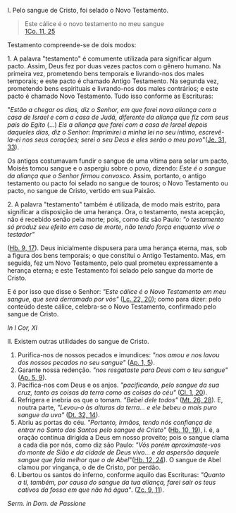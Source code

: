 
I.  Pelo sangue de Cristo, foi selado o Novo Testamento. 

> Este cálice é o novo testamento no meu sangue  
[1Co. 11, 25](https://vulgata.online/bible/1Co.11?ed=MS&vfn=MS.1Co.11.25:vs)

Testamento compreende-se de dois modos:

1\. A palavra "testamento" é comumente utilizada para significar algum pacto. Assim, Deus fez por duas vezes pactos com o gênero humano. Na primeira vez, prometendo bens temporais e livrando-nos dos males temporais; e este pacto é chamado Antigo Testamento. Na segunda vez, prometendo bens espirituais e livrando-nos dos males contrários; e este pacto é chamado Novo Testamento. Tudo isso conforme as Escrituras:

"*Estão a chegar os dias, diz o Senhor, em que farei nova aliança com a casa de Israel e com a casa de Judá, diferente da aliança que fiz com seus pais do Egito* (...) *Eis a aliança que farei com a casa de Israel depois daqueles dias, diz o Senhor: Imprimirei a minha lei no seu íntimo, escrevê-la-ei nos seus corações; serei o seu Deus e eles serão o meu povo*"([Je. 31, 33](https://vulgata.online/bible/Je.31?ed=MS&vfn=MS.Je.31.33:vs)).

Os antigos costumavam fundir o sangue de uma vítima para selar um pacto, Moisés tomou sangue e o aspergiu sobre o povo, dizendo: *Este é o sangue da aliança que o Senhor firmou convosco*. Assim, portanto, o antigo testamento ou pacto foi selado no sangue de touros; o Novo Testamento ou pacto, no sangue de Cristo, vertido em sua Paixão.

2\. A palavra "testamento" também é utilizada, de modo mais estrito, para significar a disposição de uma herança. Ora, o testamento, nesta acepção, não é recebido senão pela morte; pois, como diz são Paulo: *"o testamento só produz seu efeito em caso de morte, não tendo força enquanto vive o testador"*

([Hb. 9, 17](https://vulgata.online/bible/Hb.9?ed=MS&vfn=MS.Hb.9.17:vs)). Deus inicialmente dispusera para uma herança eterna, mas, sob a figura dos bens temporais; o que constitui o Antigo Testamento. Mas, em seguida, fez um Novo Testamento, pelo qual prometeu expressamente a herança eterna; e este Testamento foi selado pelo sangue da morte de Cristo.

E é por isso que disse o Senhor: *"Este cálice é o Novo Testamento em meu sangue, que será derramado por vós"* ([Lc. 22, 20](https://vulgata.online/bible/Lc.22?ed=MS&vfn=MS.Lc.22.20:vs)); como para dizer: pelo conteúdo deste cálice, celebra-se o Novo Testamento, confirmado pelo sangue de Cristo.

*In I Cor, XI*

II.  Existem outras utilidades do sangue de Cristo.

1. Purifica-nos de nossos pecados e imundices: *"nos amou e nos lavou dos nossos pecados no seu sangue"* ([Ap. 1, 5](https://vulgata.online/bible/Ap.1?ed=MS&vfn=MS.Ap.1.5:vs)).
2. Garante nossa redenção. *"nos resgataste para Deus com o teu sangue"* ([Ap. 5, 9](https://vulgata.online/bible/Ap.5?ed=MS&vfn=MS.Ap.5.9:vs)).
3. Pacifica-nos com Deus e os anjos. *"pacificando, pelo sangue da sua cruz, tanto as coisas da terra como as coisas do céu"* ([Cl. 1, 20](https://vulgata.online/bible/Cl.1?ed=MS&vfn=MS.Cl.1.20:vs)).
4. Refrigera e inebria os que o tomam. *"Bebei dele todos"* ([Mt. 26, 28](https://vulgata.online/bible/Mt.26?ed=MS&vfn=MS.Mt.26.28:vs)). E, noutra parte, *"Levou-o às alturas da terra... e ele bebeu o mais puro sangue da uva"* ([Dt. 32, 14](https://vulgata.online/bible/Dt.32?ed=MS&vfn=MS.Dt.32.14:vs)).
5. Abriu as portas do céu. *"Portanto, Irmãos, tendo nós confiança de entrar no Santo dos Santos pelo sangue de Cristo"* ([Hb. 10, 19](https://vulgata.online/bible/Hb.10?ed=MS&vfn=MS.Hb.10.19:vs)), i. é, a oração contínua dirigida a Deus em nosso proveito; pois o sangue clama a cada dia por nós, como diz são Paulo: *"Vós porém aproximaste-vos do monte de Sião e da cidade de Deus vivo... e da aspersão daquele sangue que fala melhor que o de Abel*"([Hb. 12, 24](https://vulgata.online/bible/Hb.12?ed=MS&vfn=MS.Hb.12.24:vs)). O sangue de Abel clamou por vingança, o de de Cristo, por perdão.
6. Libertou os santos do inferno, conforme aquilo das Escrituras: *"Quanto a ti, também, por causa do sangue da tua aliança, farei sair os teus cativos da fossa em que não há água"*. ([Zc. 9, 11](https://vulgata.online/bible/Zc.9?ed=MS&vfn=MS.Zc.9.11:vs)).

*Serm. in Dom. de Passione*

